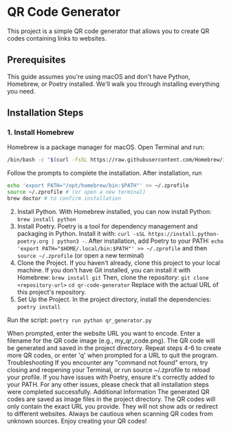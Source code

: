 # QR Code Generator

This project is a simple QR code generator that allows you to create QR codes containing links to websites.

## Prerequisites

This guide assumes you're using macOS and don't have Python, Homebrew, or Poetry installed. We'll walk you through installing everything you need.

## Installation Steps

### 1. Install Homebrew

Homebrew is a package manager for macOS. Open Terminal and run:

```bash
/bin/bash -c "$(curl -fsSL https://raw.githubusercontent.com/Homebrew/install/HEAD/install.sh)"
```

Follow the prompts to complete the installation. After installation, run

```bash
echo 'export PATH="/opt/homebrew/bin:$PATH"' >> ~/.zprofile
source ~/.zprofile # (or open a new terminal)
brew doctor # to confirm installation
```

2. Install Python. With Homebrew installed, you can now install Python: `brew install python`
3. Install Poetry. Poetry is a tool for dependency management and packaging in Python. Install it with: `curl -sSL https://install.python-poetry.org | python3 -`. After installation, add Poetry to your PATH: `echo 'export PATH="$HOME/.local/bin:$PATH"' >> ~/.zprofile` and then `source ~/.zprofile` (or open a new terminal)
4. Clone the Project. If you haven't already, clone this project to your local machine. If you don't have Git installed, you can install it with Homebrew: `brew install git`
Then, clone the repository: `git clone <repository-url>`
`cd qr-code-generator`
Replace <repository-url> with the actual URL of this project's repository.
5. Set Up the Project. In the project directory, install the dependencies: `poetry install`

Run the script:
`poetry run python qr_generator.py`


When prompted, enter the website URL you want to encode.
Enter a filename for the QR code image (e.g., my_qr_code.png).
The QR code will be generated and saved in the project directory.
Repeat steps 4-6 to create more QR codes, or enter 'q' when prompted for a URL to quit the program.
Troubleshooting
If you encounter any "command not found" errors, try closing and reopening your Terminal, or run source ~/.zprofile to reload your profile.
If you have issues with Poetry, ensure it's correctly added to your PATH.
For any other issues, please check that all installation steps were completed successfully.
Additional Information
The generated QR codes are saved as image files in the project directory.
The QR codes will only contain the exact URL you provide. They will not show ads or redirect to different websites.
Always be cautious when scanning QR codes from unknown sources.
Enjoy creating your QR codes!
